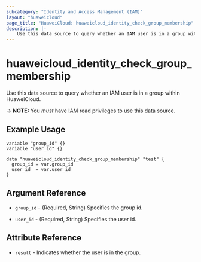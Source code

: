 ```yaml
---
subcategory: "Identity and Access Management (IAM)"
layout: "huaweicloud"
page_title: "HuaweiCloud: huaweicloud_identity_check_group_membership"
description: |-
    Use this data source to query whether an IAM user is in a group within HuaweiCloud.
---
```


# huaweicloud_identity_check_group_membership

Use this data source to query whether an IAM user is in a group within HuaweiCloud.

-> **NOTE:** You *must* have IAM read privileges to use this data source.

## Example Usage

```hcl
variable "group_id" {}
variable "user_id" {}

data "huaweicloud_identity_check_group_membership" "test" {
  group_id = var.group_id
  user_id  = var.user_id
}
```

## Argument Reference

* `group_id` - (Required, String) Specifies the group id.

* `user_id` - (Required, String) Specifies the user id.

## Attribute Reference

* `result` - Indicates whether the user is in the group.

